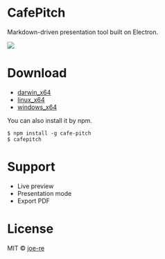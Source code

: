 # CafePitch

Markdown-driven presentation tool built on Electron.

![](https://cloud.githubusercontent.com/assets/4954534/14444835/4d3536e0-0083-11e6-8420-30d17c33e7b4.gif)

# Download

- [darwin_x64](https://github.com/joe-re/cafe-pitch/releases/download/v0.0.4/cafe_pitch_darwin_x64.zip)
- [linux_x64](https://github.com/joe-re/cafe-pitch/releases/download/v0.0.4/cafe_pitch_linux_x64.zip)
- [windows_x64](https://github.com/joe-re/cafe-pitch/releases/download/v0.0.4/cafe_pitch_win_x64.zip)

You can also install it by npm.

```
$ npm install -g cafe-pitch
$ cafepitch
```

# Support
- Live preview
- Presentation mode
- Export PDF

# License

MIT © [joe-re](https://github.com/joe-re)

